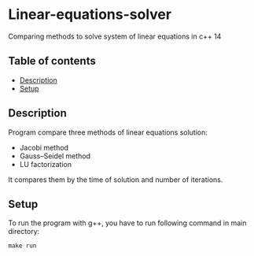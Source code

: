 # Linear-equations-solver
Comparing methods to solve system of linear equations in c++ 14

## Table of contents
* [Description](#description)
* [Setup](#setup)

## Description
Program compare three methods of linear equations solution:
- Jacobi method
- Gauss–Seidel method
- LU factorization

It compares them by the time of solution and number of iterations.

## Setup
To run the program with g++, you have to run following command in main directory:
```
make run
```



